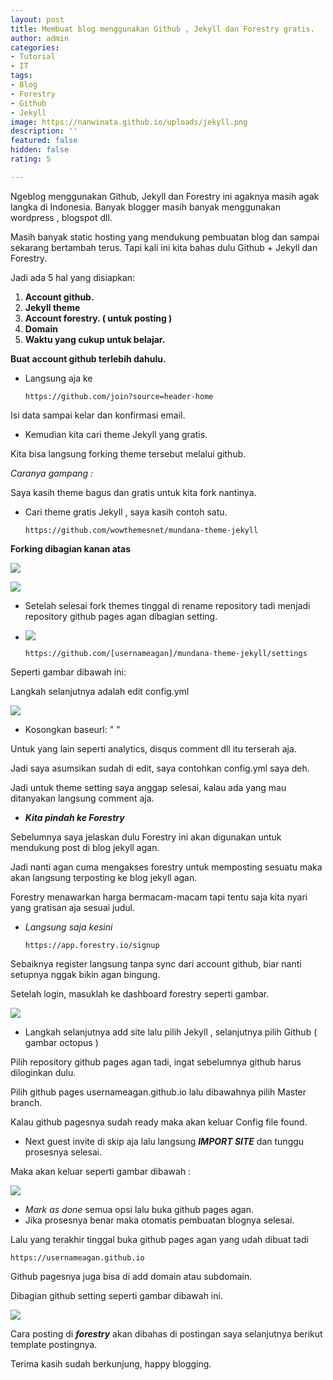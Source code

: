 ```yaml
---
layout: post
title: Membuat blog menggunakan Github , Jekyll dan Forestry gratis.
author: admin
categories:
- Tutorial
- IT
tags:
- Blog
- Forestry
- Github
- Jekyll
image: https://nanwinata.github.io/uploads/jekyll.png
description: ''
featured: false
hidden: false
rating: 5

---
```

Ngeblog menggunakan Github, Jekyll dan Forestry ini agaknya masih agak langka di Indonesia. Banyak blogger masih banyak menggunakan wordpress , blogspot dll.

Masih banyak static hosting yang mendukung pembuatan blog dan sampai sekarang bertambah terus. Tapi kali ini kita bahas dulu Github + Jekyll dan Forestry.

Jadi ada 5 hal yang  disiapkan:

1. **Account github.**
2. **Jekyll theme**
3. **Account forestry. ( untuk posting )**
4. **Domain**
5. **Waktu yang cukup untuk belajar.**

**Buat account github terlebih dahulu.**

* Langsung aja ke 

      https://github.com/join?source=header-home

Isi data sampai kelar dan konfirmasi email.

* Kemudian kita cari theme Jekyll yang gratis.

Kita bisa langsung forking theme tersebut melalui github.

_Caranya gampang :_

Saya kasih theme bagus dan gratis untuk kita fork nantinya.

* Cari theme gratis Jekyll , saya kasih contoh satu.

      https://github.com/wowthemesnet/mundana-theme-jekyll

**Forking dibagian kanan atas**

![](https://nanwinata.github.io/uploads/forking.png)

![](https://nanwinata.github.io/uploads/prosesfork.png)

* Setelah selesai fork themes tinggal di rename repository tadi menjadi repository github pages agan dibagian setting.
* ![](https://nanwinata.github.io/uploads/githubpages.png)

      https://github.com/[usernameagan]/mundana-theme-jekyll/settings 

Seperti gambar dibawah ini:

Langkah selanjutnya adalah edit config.yml

![](https://nanwinata.github.io/uploads/config.png)

* Kosongkan baseurl: " "

Untuk yang lain seperti analytics, disqus comment dll itu terserah aja.

Jadi saya asumsikan sudah di edit, saya contohkan config.yml saya deh.

Jadi untuk theme setting saya anggap selesai, kalau ada  yang mau ditanyakan langsung comment aja.

* **_Kita pindah ke Forestry_**

Sebelumnya saya jelaskan dulu Forestry ini akan digunakan untuk mendukung post di blog jekyll agan.

Jadi nanti agan cuma mengakses forestry untuk memposting sesuatu maka akan langsung terposting ke blog jekyll agan.

Forestry menawarkan harga bermacam-macam tapi tentu saja kita nyari yang gratisan aja sesuai judul.

* _Langsung saja kesini_ 

      https://app.forestry.io/signup

Sebaiknya register langsung tanpa sync dari account github, biar nanti setupnya nggak bikin agan bingung.

Setelah login, masuklah ke dashboard forestry seperti gambar.

![](https://nanwinata.github.io/uploads/addsite.png)

* Langkah selanjutnya add site lalu pilih Jekyll , selanjutnya pilih Github ( gambar octopus )

Pilih repository github pages agan tadi, ingat sebelumnya github harus diloginkan dulu.

Pilih github pages usernameagan.github.io lalu dibawahnya pilih Master branch.

Kalau github pagesnya sudah ready maka akan keluar Config file found.

* Next guest invite di skip aja lalu langsung **_IMPORT SITE_** dan tunggu prosesnya selesai.

Maka akan keluar seperti gambar dibawah :

![](https://nanwinata.github.io/uploads/configfound.png)

* _Mark as done_ semua opsi lalu buka github pages agan.
* Jika prosesnya benar maka otomatis pembuatan blognya selesai.

Lalu yang terakhir tinggal buka github pages agan yang udah dibuat tadi 

    https://usernameagan.github.io

Github pagesnya juga bisa di add domain atau subdomain.

Dibagian github setting seperti gambar dibawah ini.

![](https://nanwinata.github.io/uploads/adddomain.png)

Cara posting di **_forestry_** akan dibahas di postingan saya selanjutnya berikut template postingnya.

Terima kasih sudah berkunjung, happy blogging.